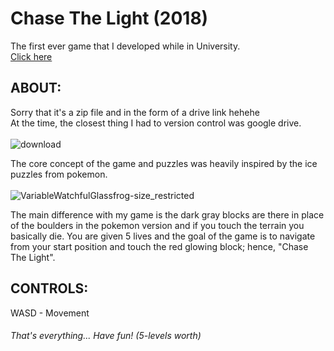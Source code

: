 # Chase The Light (2018)
The first ever game that I developed while in University. <br />
[Click here](https://drive.google.com/file/d/1M_JN3ibzDbr7qIkvCBizhu4tQ8cmUx3V/view?usp=sharing)

## ABOUT: <br />
Sorry that it's a zip file and in the form of a drive link hehehe <br />
At the time, the closest thing I had to version control was google drive. <br /> <br />
![download](https://user-images.githubusercontent.com/79740554/176943796-39ec6fce-5e1d-4c83-83b0-28a4d2b0ac5b.jpg)

The core concept of the game and puzzles was heavily inspired by the ice puzzles from pokemon. <br /> <br />
![VariableWatchfulGlassfrog-size_restricted](https://user-images.githubusercontent.com/79740554/176944263-25be1281-bc48-4bd2-ba63-148c93ffa179.gif)

The main difference with my game is the dark gray blocks are there in place of the boulders in the pokemon version and if you touch the terrain you basically die. You are given 5 lives and the goal of the game is to navigate from your start position and touch the red glowing block; hence, "Chase The Light".

## CONTROLS: <br />
WASD - Movement

###### That's everything... Have fun! (5-levels worth)
